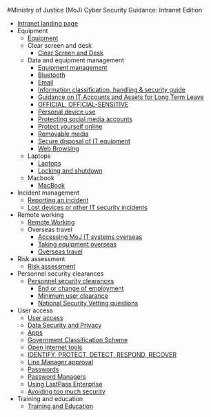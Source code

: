 #Ministry of Justice (MoJ) Cyber Security Guidance: Intranet Edition

* [Intranet landing page](intranet-landing-page.md)
* Equipment
    -   [Equipment](equipment.md)
    -   Clear screen and desk
        -   [Clear Screen and Desk](clear-screen-and-desk.md)
    -   Data and equipment management
        -   [Equipment management](equipment-management.md)
        -   [Bluetooth](bluetooth.md)
        -   [Email](email.md)
        -   [Information classification, handling & security guide](information-classification-handling-and-security-guide.md)
        -   [Guidance on IT Accounts and Assets for Long Term Leave](long-term-leave.md)
        -   [OFFICIAL, OFFICIAL-SENSITIVE](official-official-sensitive.md)
        -   [Personal device use](personal-devices.md)
        -   [Protecting social media accounts](protecting-social-media-accounts.md)
        -   [Protect yourself online](protect-yourself-online.md)
        -   [Removable media](removable-media.md)
        -   [Secure disposal of IT equipment](secure-disposal-of-it-equipment.md)
        -   [Web Browsing](web-browsing.md)
    -   Laptops
        -   [Laptops](laptops.md)
        -   [Locking and shutdown](locking-and-shutdown.md)
    -   Macbook
        -   [MacBook](policies-for-macbook-users.md)
* Incident management
    -   [Reporting an incident](reporting-an-incident.md)
    -   [Lost devices or other IT security incidents](lost-devices-incidents.md)
* Remote working
    -   [Remote Working](remote-working.md)
    -   Overseas travel
        -   [Accessing MoJ IT systems overseas](accessing-moj-it-systems-from-overseas.md)
        -   [Taking equipment overseas](general-advice-on-taking-equipment-overseas.md)
        -   [Overseas travel](overseas-travel.md)
* Risk assessment
    -   [Risk assessment](risk-reviews.md)
* Personnel security clearances
    -   [Personnel security clearances](personnel-security-clearances.md)
        -   [End or change of employment](end-or-change-of-employment.md)
        -   [Minimum user clearance](minimum-user-clearance-requirements-guide.md)
        -   [National Security Vetting questions](national-security-vetting-questions.md)
* User access
    -   [User access](acceptable-use.md)
    -   [Data Security and Privacy](data-security-and-privacy.md)
    -   [Apps](general-user-video-and-messaging-apps-guidance.md)
    -   [Government Classification Scheme](government-classification-scheme.md)
    -   [Open internet tools](guidance-for-using-open-internet-tools.md)
    -   [IDENTIFY, PROTECT, DETECT, RESPOND, RECOVER](identify-protect-detect-respond-recover.md)
    -   [Line Manager approval](line-manager-approval.md)
    -   [Passwords](passwords.md)
    -   [Password Managers](password-managers.md)
    -   [Using LastPass Enterprise](using-lastpass.md)
    -   [Avoiding too much security](setecastronomy.md)
* Training and education
    -   [Training and Education](training-and-education.md)

